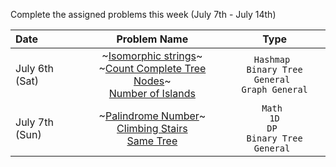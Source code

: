 Complete the assigned problems this week (July 7th - July 14th)

| Date           | Problem Name | Type|
| :---           |    :----:    |          :---: |
| July 6th (Sat) | ~[Isomorphic strings](https://leetcode.com/problems/isomorphic-strings/description/?envType=study-plan-v2&envId=top-interview-150)~ <br> ~[Count Complete Tree Nodes](https://leetcode.com/problems/count-complete-tree-nodes/description/?envType=study-plan-v2&envId=top-interview-150)~  <br> [Number of Islands](https://leetcode.com/problems/number-of-islands/?envType=study-plan-v2&envId=top-interview-150)   | <code>Hashmap</b> </code>  <br> <code>Binary Tree General</b> </code>  <br> <code>Graph General</b> </code>    |
| July 7th (Sun) | ~[Palindrome Number](https://leetcode.com/problems/palindrome-number/?envType=study-plan-v2&envId=top-interview-150)~ <br> [Climbing Stairs](https://leetcode.com/problems/climbing-stairs/?envType=study-plan-v2&envId=top-interview-150) <br> [Same Tree](https://leetcode.com/problems/same-tree/?envType=study-plan-v2&envId=top-interview-150)     | <code>Math</b> </code>  <br>   <code>1D DP</b> </code> <br>   <code>Binary Tree General</b> </code> |
